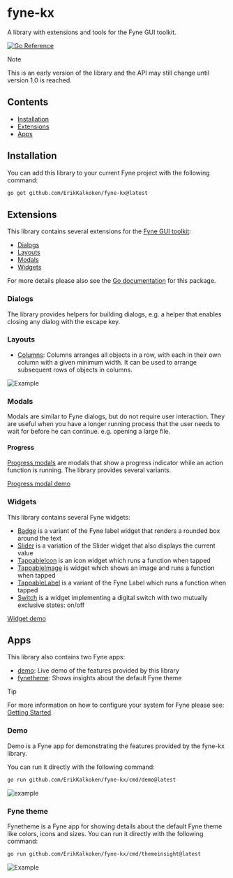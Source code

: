 # fyne-kx

A library with extensions and tools for the Fyne GUI toolkit.

[![Go Reference](https://pkg.go.dev/badge/github.com/ErikKalkoken/fyne-kx.svg)](https://pkg.go.dev/github.com/ErikKalkoken/fyne-kx)

> [!NOTE]
> This is an early version of the library and the API may still change until version 1.0 is reached.

## Contents

- [Installation](#installation)
- [Extensions](#extensions)
- [Apps](#apps)

## Installation

You can add this library to your current Fyne project with the following command:

```sh
go get github.com/ErikKalkoken/fyne-kx@latest
```

## Extensions

This library contains several extensions for the [Fyne GUI toolkit](https://fyne.io/):

- [Dialogs](#dialogs)
- [Layouts](#layouts)
- [Modals](#modals)
- [Widgets](#widgets)

For more details please also see the [Go documentation](https://pkg.go.dev/github.com/ErikKalkoken/fyne-kx) for this package.

### Dialogs

The library provides helpers for building dialogs, e.g. a helper that enables closing any dialog with the escape key.

### Layouts

- [Columns](https://pkg.go.dev/github.com/ErikKalkoken/fyne-kx/layout#NewColumns): Columns arranges all objects in a row, with each in their own column with a given minimum width.
It can be used to arrange subsequent rows of objects in columns.

![Example](https://cdn.imgpile.com/f/0if8yhY_xl.png)

### Modals

Modals are similar to Fyne dialogs, but do not require user interaction.
They are useful when you have a longer running process that the user needs to wait for before he can continue. e.g. opening a large file.

#### Progress

[Progress modals](https://pkg.go.dev/github.com/ErikKalkoken/fyne-kx/modal#hdr-Progress_modals) are modals that show a progress indicator while an action function is running. The library provides several variants.

[Progress modal demo](https://github.com/user-attachments/assets/047c0464-0324-45c4-940e-f7d489b1ad11)

### Widgets

This library contains several Fyne widgets:

- [Badge](https://pkg.go.dev/github.com/ErikKalkoken/fyne-kx/widget#Badge) is a variant of the Fyne label widget that renders a rounded box around the text
- [Slider](https://pkg.go.dev/github.com/ErikKalkoken/fyne-kx/widget#Slider) is a variation of the Slider widget that also displays the current value
- [TappableIcon](https://pkg.go.dev/github.com/ErikKalkoken/fyne-kx/widget#TappableIcon) is an icon widget which runs a function when tapped
- [TappableImage](https://pkg.go.dev/github.com/ErikKalkoken/fyne-kx/widget#TappableImage) is widget which shows an image and runs a function when tapped
- [TappableLabel](https://pkg.go.dev/github.com/ErikKalkoken/fyne-kx/widget#TappableLabel) is a variant of the Fyne Label which runs a function when tapped
- [Switch](https://pkg.go.dev/github.com/ErikKalkoken/fyne-kx/widget#Switch) is a widget implementing a digital switch with two mutually exclusive states: on/off

[Widget demo](https://github.com/user-attachments/assets/fb37a56a-dafa-49b5-92f2-e6c61457bdc4)

## Apps

This library also contains two Fyne apps:

- [demo](#demo): Live demo of the features provided by this library
- [fynetheme](#fyne-theme): Shows insights about the default Fyne theme

> [!TIP]
> For more information on how to configure your system for Fyne please see: [Getting Started](https://docs.fyne.io/started/).

### Demo

Demo is a Fyne app for demonstrating the features provided by the fyne-kx library.

You can run it directly with the following command:

```sh
go run github.com/ErikKalkoken/fyne-kx/cmd/demo@latest
```

![example](https://cdn.imgpile.com/f/bpDBDRn_xl.png)

### Fyne theme

Fynetheme is a Fyne app for showing details about the default Fyne theme like colors, icons and sizes.
You can run it directly with the following command:

```sh
go run github.com/ErikKalkoken/fyne-kx/cmd/themeinsight@latest
```

![Example](https://cdn.imgpile.com/f/vCHVA6I_xl.png)
